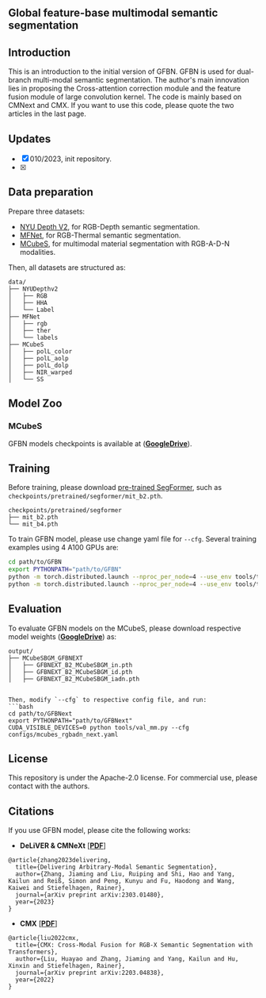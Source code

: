 

## Global feature-base multimodal semantic segmentation

## Introduction
This is an introduction to the initial version of GFBN. GFBN is used for dual-branch multi-modal semantic segmentation. The author's main innovation lies in proposing the Cross-attention correction module and the feature fusion module of large convolution kernel. The code is mainly based on CMNext and CMX. If you want to use this code, please quote the two articles in the last page.

## Updates
- [x] 010/2023, init repository.
- [x] 



## Data preparation
Prepare three datasets:
- [NYU Depth V2](https://cs.nyu.edu/~silberman/datasets/nyu_depth_v2.html), for RGB-Depth semantic segmentation.
- [MFNet](https://github.com/haqishen/MFNet-pytorch), for RGB-Thermal semantic segmentation.
- [MCubeS](https://github.com/kyotovision-public/multimodal-material-segmentation), for multimodal material segmentation with RGB-A-D-N modalities.

Then, all datasets are structured as:

```
data/
├── NYUDepthv2
│   ├── RGB
│   ├── HHA
│   └── Label
├── MFNet
│   ├── rgb
│   ├── ther
│   └── labels
├── MCubeS
│   ├── polL_color
│   ├── polL_aolp
│   ├── polL_dolp
│   ├── NIR_warped
│   └── SS
```

## Model Zoo

### MCubeS
GFBN models checkpoints is available at ([**GoogleDrive**](https://drive.google.com/drive/folders/1fJwS-EGc_LKxC28zUTp9afeQVEgnzIh3?usp=sharing)).




## Training

Before training, please download [pre-trained SegFormer](https://drive.google.com/drive/folders/10XgSW8f7ghRs9fJ0dE-EV8G2E_guVsT5?usp=sharing), such as `checkpoints/pretrained/segformer/mit_b2.pth`.

```text
checkpoints/pretrained/segformer
├── mit_b2.pth
└── mit_b4.pth
```

To train GFBN model, please use change yaml file for `--cfg`. Several training examples using 4 A100 GPUs are:  

```bash
cd path/to/GFBN
export PYTHONPATH="path/to/GFBN"
python -m torch.distributed.launch --nproc_per_node=4 --use_env tools/train_mm.py --cfg configs/nyu_rgbd.yaml
python -m torch.distributed.launch --nproc_per_node=4 --use_env tools/train_mm.py --cfg configs/mcubes_rgbadn_next.yaml
```


## Evaluation
To evaluate GFBN models on the MCubeS, please download respective model weights ([**GoogleDrive**](https://drive.google.com/drive/folders/1fJwS-EGc_LKxC28zUTp9afeQVEgnzIh3?usp=sharing)) as:


```text
output/
├── MCubeSBGM_GFBNEXT
│   ├── GFBNEXT_B2_MCubeSBGM_in.pth
│   ├── GFBNEXT_B2_MCubeSBGM_id.pth
│   ├── GFBNEXT_B2_MCubeSBGM_iadn.pth


Then, modify `--cfg` to respective config file, and run:
```bash
cd path/to/GFBNext
export PYTHONPATH="path/to/GFBNext"
CUDA_VISIBLE_DEVICES=0 python tools/val_mm.py --cfg configs/mcubes_rgbadn_next.yaml
```

## License

This repository is under the Apache-2.0 license. For commercial use, please contact with the authors.


## Citations

If you use GFBN model, please cite the following works:

- **DeLiVER & CMNeXt** [[**PDF**](https://arxiv.org/pdf/2303.01480.pdf)]
```
@article{zhang2023delivering,
  title={Delivering Arbitrary-Modal Semantic Segmentation},
  author={Zhang, Jiaming and Liu, Ruiping and Shi, Hao and Yang, Kailun and Reiß, Simon and Peng, Kunyu and Fu, Haodong and Wang, Kaiwei and Stiefelhagen, Rainer},
  journal={arXiv preprint arXiv:2303.01480},
  year={2023}
}
```

- **CMX** [[**PDF**](https://arxiv.org/pdf/2203.04838.pdf)]
```
@article{liu2022cmx,
  title={CMX: Cross-Modal Fusion for RGB-X Semantic Segmentation with Transformers},
  author={Liu, Huayao and Zhang, Jiaming and Yang, Kailun and Hu, Xinxin and Stiefelhagen, Rainer},
  journal={arXiv preprint arXiv:2203.04838},
  year={2022}
}
```
